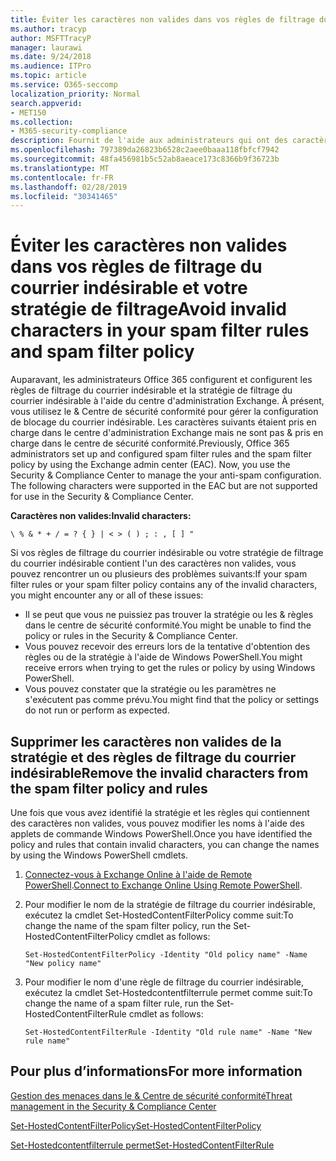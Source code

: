 ```yaml
---
title: Éviter les caractères non valides dans vos règles de filtrage du courrier indésirable et la stratégie de filtrage
ms.author: tracyp
author: MSFTTracyP
manager: laurawi
ms.date: 9/24/2018
ms.audience: ITPro
ms.topic: article
ms.service: O365-seccomp
localization_priority: Normal
search.appverid:
- MET150
ms.collection:
- M365-security-compliance
description: Fournit de l'aide aux administrateurs qui ont des caractères non valides dans leur configuration de blocage du courrier indésirable et &amp; génèrent des problèmes lors de la tentative d'utilisation du centre de sécurité conformité.
ms.openlocfilehash: 797389da26823b6528c2aee0baaa118fbfcf7942
ms.sourcegitcommit: 48fa456981b5c52ab8aeace173c8366b9f36723b
ms.translationtype: MT
ms.contentlocale: fr-FR
ms.lasthandoff: 02/28/2019
ms.locfileid: "30341465"
---
```

# <a name="avoid-invalid-characters-in-your-spam-filter-rules-and-spam-filter-policy"></a><span data-ttu-id="a89ee-103">Éviter les caractères non valides dans vos règles de filtrage du courrier indésirable et votre stratégie de filtrage</span><span class="sxs-lookup"><span data-stu-id="a89ee-103">Avoid invalid characters in your spam filter rules and spam filter policy</span></span> 

<span data-ttu-id="a89ee-p101">Auparavant, les administrateurs Office 365 configurent et configurent les règles de filtrage du courrier indésirable et la stratégie de filtrage du courrier indésirable à l'aide du centre d'administration Exchange. À présent, vous utilisez le &amp; Centre de sécurité conformité pour gérer la configuration de blocage du courrier indésirable. Les caractères suivants étaient pris en charge dans le centre d'administration Exchange mais ne sont pas &amp; pris en charge dans le centre de sécurité conformité.</span><span class="sxs-lookup"><span data-stu-id="a89ee-p101">Previously, Office 365 administrators set up and configured spam filter rules and the spam filter policy by using the Exchange admin center (EAC). Now, you use the Security &amp; Compliance Center to manage the your anti-spam configuration. The following characters were supported in the EAC but are not supported for use in the Security &amp; Compliance Center.</span></span>  

<span data-ttu-id="a89ee-107">**Caractères non valides:**</span><span class="sxs-lookup"><span data-stu-id="a89ee-107">**Invalid characters:**</span></span>
  
```\ % & * + / = ? { } | < > ( ) ; : , [ ] "```

<span data-ttu-id="a89ee-108">Si vos règles de filtrage du courrier indésirable ou votre stratégie de filtrage du courrier indésirable contient l'un des caractères non valides, vous pouvez rencontrer un ou plusieurs des problèmes suivants:</span><span class="sxs-lookup"><span data-stu-id="a89ee-108">If your spam filter rules or your spam filter policy contains any of the invalid characters, you might encounter any or all of these issues:</span></span>
- <span data-ttu-id="a89ee-109">Il se peut que vous ne puissiez pas trouver la stratégie ou les &amp; règles dans le centre de sécurité conformité.</span><span class="sxs-lookup"><span data-stu-id="a89ee-109">You might be unable to find the policy or rules in the Security &amp; Compliance Center.</span></span>
- <span data-ttu-id="a89ee-110">Vous pouvez recevoir des erreurs lors de la tentative d'obtention des règles ou de la stratégie à l'aide de Windows PowerShell.</span><span class="sxs-lookup"><span data-stu-id="a89ee-110">You might receive errors when trying to get the rules or policy by using Windows PowerShell.</span></span>
- <span data-ttu-id="a89ee-111">Vous pouvez constater que la stratégie ou les paramètres ne s'exécutent pas comme prévu.</span><span class="sxs-lookup"><span data-stu-id="a89ee-111">You might find that the policy or settings do not run or perform as expected.</span></span>

## <a name="remove-the-invalid-characters-from-the-spam-filter-policy-and-rules"></a><span data-ttu-id="a89ee-112">Supprimer les caractères non valides de la stratégie et des règles de filtrage du courrier indésirable</span><span class="sxs-lookup"><span data-stu-id="a89ee-112">Remove the invalid characters from the spam filter policy and rules</span></span>

<span data-ttu-id="a89ee-113">Une fois que vous avez identifié la stratégie et les règles qui contiennent des caractères non valides, vous pouvez modifier les noms à l'aide des applets de commande Windows PowerShell.</span><span class="sxs-lookup"><span data-stu-id="a89ee-113">Once you have identified the policy and rules that contain invalid characters, you can change the names by using the Windows PowerShell cmdlets.</span></span> 

1. <span data-ttu-id="a89ee-114">[Connectez-vous à Exchange Online à l'aide de Remote PowerShell](https://docs.microsoft.com/powershell/exchange/exchange-online/connect-to-exchange-online-powershell/connect-to-exchange-online-powershell?view=exchange-ps).</span><span class="sxs-lookup"><span data-stu-id="a89ee-114">[Connect to Exchange Online Using Remote PowerShell](https://docs.microsoft.com/powershell/exchange/exchange-online/connect-to-exchange-online-powershell/connect-to-exchange-online-powershell?view=exchange-ps).</span></span>
    
2. <span data-ttu-id="a89ee-115">Pour modifier le nom de la stratégie de filtrage du courrier indésirable, exécutez la cmdlet Set-HostedContentFilterPolicy comme suit:</span><span class="sxs-lookup"><span data-stu-id="a89ee-115">To change the name of the spam filter policy, run the Set-HostedContentFilterPolicy cmdlet as follows:</span></span>
    
    ```
    Set-HostedContentFilterPolicy -Identity "Old policy name" -Name "New policy name"
    ```  

3. <span data-ttu-id="a89ee-116">Pour modifier le nom d'une règle de filtrage du courrier indésirable, exécutez la cmdlet Set-Hostedcontentfilterrule permet comme suit:</span><span class="sxs-lookup"><span data-stu-id="a89ee-116">To change the name of a spam filter rule, run the Set-HostedContentFilterRule cmdlet as follows:</span></span>
    
    ```
    Set-HostedContentFilterRule -Identity "Old rule name" -Name "New rule name"
    ```  

  
 ## <a name="for-more-information"></a><span data-ttu-id="a89ee-117">Pour plus d’informations</span><span class="sxs-lookup"><span data-stu-id="a89ee-117">For more information</span></span>

[<span data-ttu-id="a89ee-118">Gestion des menaces dans le &amp; Centre de sécurité conformité</span><span class="sxs-lookup"><span data-stu-id="a89ee-118">Threat management in the Security &amp; Compliance Center</span></span>](threat-management.md)
  
[<span data-ttu-id="a89ee-119">Set-HostedContentFilterPolicy</span><span class="sxs-lookup"><span data-stu-id="a89ee-119">Set-HostedContentFilterPolicy</span></span>](https://docs.microsoft.com/powershell/module/exchange/antispam-antimalware/set-hostedcontentfilterpolicy?view=exchange-ps)

[<span data-ttu-id="a89ee-120">Set-Hostedcontentfilterrule permet</span><span class="sxs-lookup"><span data-stu-id="a89ee-120">Set-HostedContentFilterRule</span></span>](https://docs.microsoft.com/powershell/module/exchange/antispam-antimalware/set-hostedcontentfilterrule?view=exchange-ps)

